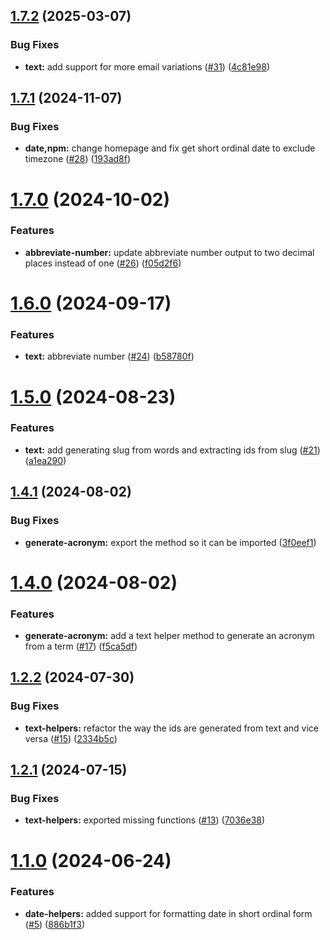 ## [1.7.2](https://github.com/akadenia/AkadeniaHelpers/compare/1.7.1...1.7.2) (2025-03-07)


### Bug Fixes

* **text:** add support for more email variations  ([#31](https://github.com/akadenia/AkadeniaHelpers/issues/31)) ([4c81e98](https://github.com/akadenia/AkadeniaHelpers/commit/4c81e982a02ccc1b958224f61c470fb2a15a6c47))

## [1.7.1](https://github.com/akadenia/AkadeniaHelpers/compare/1.7.0...1.7.1) (2024-11-07)


### Bug Fixes

* **date,npm:** change homepage and fix get short ordinal date to exclude timezone ([#28](https://github.com/akadenia/AkadeniaHelpers/issues/28)) ([193ad8f](https://github.com/akadenia/AkadeniaHelpers/commit/193ad8f09786deb95fb20e42b6e01250edd4ebc2))

# [1.7.0](https://github.com/akadenia/AkadeniaHelpers/compare/1.6.0...1.7.0) (2024-10-02)


### Features

* **abbreviate-number:** update abbreviate number output to two decimal places instead of one ([#26](https://github.com/akadenia/AkadeniaHelpers/issues/26)) ([f05d2f6](https://github.com/akadenia/AkadeniaHelpers/commit/f05d2f6a9838003cd0021e897fb2fc2dc500fbc8))

# [1.6.0](https://github.com/akadenia/AkadeniaHelpers/compare/1.5.0...1.6.0) (2024-09-17)


### Features

* **text:** abbreviate number ([#24](https://github.com/akadenia/AkadeniaHelpers/issues/24)) ([b58780f](https://github.com/akadenia/AkadeniaHelpers/commit/b58780f4182d87a2c132d7d4bc45ca1ff891939b))

# [1.5.0](https://github.com/akadenia/AkadeniaHelpers/compare/1.4.1...1.5.0) (2024-08-23)


### Features

* **text:** add generating slug from words and extracting ids from slug ([#21](https://github.com/akadenia/AkadeniaHelpers/issues/21)) ([a1ea290](https://github.com/akadenia/AkadeniaHelpers/commit/a1ea290bab87c73c8e4aa4e2c165724978425f82))

## [1.4.1](https://github.com/akadenia/AkadeniaHelpers/compare/1.4.0...1.4.1) (2024-08-02)


### Bug Fixes

* **generate-acronym:** export the method so it can be imported ([3f0eef1](https://github.com/akadenia/AkadeniaHelpers/commit/3f0eef126a630a01a11f8a97e3382f6d80d33ed5))

# [1.4.0](https://github.com/akadenia/AkadeniaHelpers/compare/1.3.0...1.4.0) (2024-08-02)


### Features

* **generate-acronym:** add a text helper method to generate an acronym from a term ([#17](https://github.com/akadenia/AkadeniaHelpers/issues/17)) ([f5ca5df](https://github.com/akadenia/AkadeniaHelpers/commit/f5ca5dffdbc0cbccd9c2bddd2f1c7c5fddf3c1b4))

## [1.2.2](https://github.com/akadenia/AkadeniaHelpers/compare/1.2.1...1.2.2) (2024-07-30)


### Bug Fixes

* **text-helpers:** refactor the way the ids are generated from text and vice versa ([#15](https://github.com/akadenia/AkadeniaHelpers/issues/15)) ([2334b5c](https://github.com/akadenia/AkadeniaHelpers/commit/2334b5c13fe7dc04b05825c679de8cd70ac3e6af))

## [1.2.1](https://github.com/akadenia/AkadeniaHelpers/compare/1.2.0...1.2.1) (2024-07-15)


### Bug Fixes

* **text-helpers:** exported missing functions ([#13](https://github.com/akadenia/AkadeniaHelpers/issues/13)) ([7036e38](https://github.com/akadenia/AkadeniaHelpers/commit/7036e38b87780e9ac30eca651db2f0c4292dc8f9))

# [1.1.0](https://github.com/akadenia/AkadeniaHelpers/compare/1.0.0...1.1.0) (2024-06-24)


### Features

* **date-helpers:** added support for formatting date in short ordinal form ([#5](https://github.com/akadenia/AkadeniaHelpers/issues/5)) ([886b1f3](https://github.com/akadenia/AkadeniaHelpers/commit/886b1f3c6a97292b2e58f25d2591fac2b48339f4))
